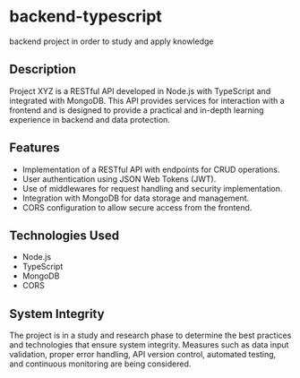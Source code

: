 # backend-typescript
backend project in order to study and apply knowledge

## Description
Project XYZ is a RESTful API developed in Node.js with TypeScript and integrated with MongoDB. This API provides services for interaction with a frontend and is designed to provide a practical and in-depth learning experience in backend and data protection.

## Features
- Implementation of a RESTful API with endpoints for CRUD operations.
- User authentication using JSON Web Tokens (JWT).
- Use of middlewares for request handling and security implementation.
- Integration with MongoDB for data storage and management.
- CORS configuration to allow secure access from the frontend.

## Technologies Used
- Node.js
- TypeScript
- MongoDB
- CORS

## System Integrity
The project is in a study and research phase to determine the best practices and technologies that ensure system integrity. Measures such as data input validation, proper error handling, API version control, automated testing, and continuous monitoring are being considered.
